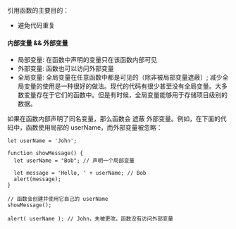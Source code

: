 引用函数的主要目的：
- 避免代码重复

#### 内部变量 && 外部变量
- 局部变量: 在函数中声明的变量只在该函数内部可见
- 外部变量: 函数也可以访问外部变量
- 全局变量: 全局变量在任意函数中都是可见的（除非被局部变量遮蔽）; 减少全局变量的使用是一种很好的做法。现代的代码有很少甚至没有全局变量。大多数变量存在于它们的函数中。但是有时候，全局变量能够用于存储项目级别的数据。

如果在函数内部声明了同名变量，那么函数会 遮蔽 外部变量。例如，在下面的代码中，函数使用局部的 userName，而外部变量被忽略：
```
let userName = 'John';

function showMessage() {
  let userName = "Bob"; // 声明一个局部变量

  let message = 'Hello, ' + userName; // Bob
  alert(message);
}

// 函数会创建并使用它自己的 userName
showMessage();

alert( userName ); // John，未被更改，函数没有访问外部变量
```